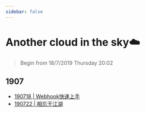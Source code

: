 ```yaml
---
sidebar: false
---
```

# Another cloud in the sky☁️

> Begin from 18/7/2019 Thursday 20:02

## 1907

- [190718 | Webhook快速上手](/IT/Server/webhook.md)
- [190722 | 相忘于江湖](/IT/190722开启你的匿名之旅.md)

<InArticleAdsense
    data-ad-client="ca-pub-9761577469399590"
    data-ad-slot="1234567890">
</InArticleAdsense>